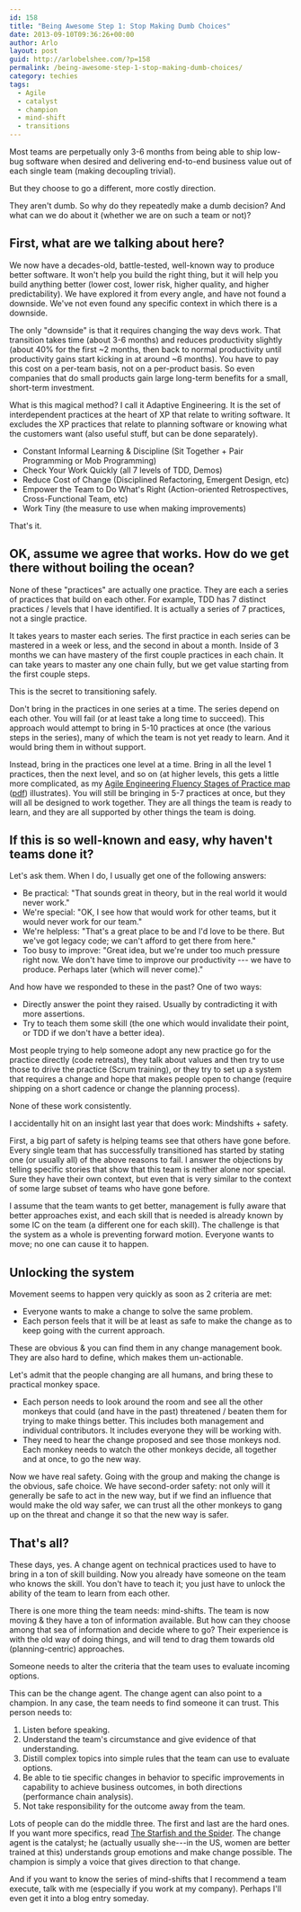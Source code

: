 ```yaml
---
id: 158
title: "Being Awesome Step 1: Stop Making Dumb Choices"
date: 2013-09-10T09:36:26+00:00
author: Arlo
layout: post
guid: http://arlobelshee.com/?p=158
permalink: /being-awesome-step-1-stop-making-dumb-choices/
category: techies
tags:
  - Agile
  - catalyst
  - champion
  - mind-shift
  - transitions
---
```

Most teams are perpetually only 3-6 months from being able to ship low-bug software when desired and delivering end-to-end business value out of each single team (making decoupling trivial).

But they choose to go a different, more costly direction.

They aren't dumb. So why do they repeatedly make a dumb decision? And what can we do about it (whether we are on such a team or not)?<!--more-->

## First, what are we talking about here?

We now have a decades-old, battle-tested, well-known way to produce better software. It won't help you build the right thing, but it will help you build anything better (lower cost, lower risk, higher quality, and higher predictability). We have explored it from every angle, and have not found a downside. We've not even found any specific context in which there is a downside.

The only "downside" is that it requires changing the way devs work. That transition takes time (about 3-6 months) and reduces productivity slightly (about 40% for the first ~2 months, then back to normal productivity until productivity gains start kicking in at around ~6 months). You have to pay this cost on a per-team basis, not on a per-product basis. So even companies that do small products gain large long-term benefits for a small, short-term investment.

What is this magical method? I call it Adaptive Engineering. It is the set of interdependent practices at the heart of XP that relate to writing software. It excludes the XP practices that relate to planning software or knowing what the customers want (also useful stuff, but can be done separately).

  * Constant Informal Learning & Discipline (Sit Together + Pair Programming or Mob Programming)
  * Check Your Work Quickly (all 7 levels of TDD, Demos)
  * Reduce Cost of Change (Disciplined Refactoring, Emergent Design, etc)
  * Empower the Team to Do What's Right (Action-oriented Retrospectives, Cross-Functional Team, etc)
  * Work Tiny (the measure to use when making improvements)

That's it.

## OK, assume we agree that works. How do we get there without boiling the ocean?

None of these "practices" are actually one practice. They are each a series of practices that build on each other. For example, TDD has 7 distinct practices / levels that I have identified. It is actually a series of 7 practices, not a single practice.

It takes years to master each series. The first practice in each series can be mastered in a week or less, and the second in about a month. Inside of 3 months we can have mastery of the first couple practices in each chain. It can take years to master any one chain fully, but we get value starting from the first couple steps.

This is the secret to transitioning safely.

Don't bring in the practices in one series at a time. The series depend on each other. You will fail (or at least take a long time to succeed). This approach would attempt to bring in 5-10 practices at once (the various steps in the series), many of which the team is not yet ready to learn. And it would bring them in without support.

Instead, bring in the practices one level at a time. Bring in all the level 1 practices, then the next level, and so on (at higher levels, this gets a little more complicated, as my [Agile Engineering Fluency Stages of Practice map](http://bit.ly/AgileEngineeringStages) ([pdf](http://bit.ly/AgileEngineeringStagesPdf)) illustrates). You will still be bringing in 5-7 practices at once, but they will all be designed to work together. They are all things the team is ready to learn, and they are all supported by other things the team is doing.

## If this is so well-known and easy, why haven't teams done it?

Let's ask them. When I do, I usually get one of the following answers:

  * Be practical: "That sounds great in theory, but in the real world it would never work."
  * We're special: "OK, I see how that would work for other teams, but it would never work for our team."
  * We're helpless: "That's a great place to be and I'd love to be there. But we've got legacy code; we can't afford to get there from here."
  * Too busy to improve: "Great idea, but we're under too much pressure right now. We don't have time to improve our productivity --- we have to produce. Perhaps later (which will never come)."

And how have we responded to these in the past? One of two ways:

  * Directly answer the point they raised. Usually by contradicting it with more assertions.
  * Try to teach them some skill (the one which would invalidate their point, or TDD if we don't have a better idea).

Most people trying to help someone adopt any new practice go for the practice directly (code retreats), they talk about values and then try to use those to drive the practice (Scrum training), or they try to set up a system that requires a change and hope that makes people open to change (require shipping on a short cadence or change the planning process).

None of these work consistently.

I accidentally hit on an insight last year that does work: Mindshifts + safety.

First, a big part of safety is helping teams see that others have gone before. Every single team that has successfully transitioned has started by stating one (or usually all) of the above reasons to fail. I answer the objections by telling specific stories that show that this team is neither alone nor special. Sure they have their own context, but even that is very similar to the context of some large subset of teams who have gone before.

I assume that the team wants to get better, management is fully aware that better approaches exist, and each skill that is needed is already known by some IC on the team (a different one for each skill). The challenge is that the system as a whole is preventing forward motion. Everyone wants to move; no one can cause it to happen.

## Unlocking the system

Movement seems to happen very quickly as soon as 2 criteria are met:

  * Everyone wants to make a change to solve the same problem.
  * Each person feels that it will be at least as safe to make the change as to keep going with the current approach.

These are obvious & you can find them in any change management book. They are also hard to define, which makes them un-actionable.

Let's admit that the people changing are all humans, and bring these to practical monkey space.

  * Each person needs to look around the room and see all the other monkeys that could (and have in the past) threatened / beaten them for trying to make things better. This includes both management and individual contributors. It includes everyone they will be working with.
  * They need to hear the change proposed and see those monkeys nod. Each monkey needs to watch the other monkeys decide, all together and at once, to go the new way.

Now we have real safety. Going with the group and making the change is the obvious, safe choice. We have second-order safety: not only will it generally be safe to act in the new way, but if we find an influence that would make the old way safer, we can trust all the other monkeys to gang up on the threat and change it so that the new way is safer.

## That's all?

These days, yes. A change agent on technical practices used to have to bring in a ton of skill building. Now you already have someone on the team who knows the skill. You don't have to teach it; you just have to unlock the ability of the team to learn from each other.

There is one more thing the team needs: mind-shifts. The team is now moving & they have a ton of information available. But how can they choose among that sea of information and decide where to go? Their experience is with the old way of doing things, and will tend to drag them towards old (planning-centric) approaches.

Someone needs to alter the criteria that the team uses to evaluate incoming options.

This can be the change agent. The change agent can also point to a champion. In any case, the team needs to find someone it can trust. This person needs to:

  1. Listen before speaking.
  2. Understand the team's circumstance and give evidence of that understanding.
  3. Distill complex topics into simple rules that the team can use to evaluate options.
  4. Be able to tie specific changes in behavior to specific improvements in capability to achieve business outcomes, in both directions (performance chain analysis).
  5. Not take responsibility for the outcome away from the team.

Lots of people can do the middle three. The first and last are the hard ones. If you want more specifics, read [The Starfish and the Spider](http://www.starfishandspider.com/). The change agent is the catalyst; he (actually usually she---in the US, women are better trained at this) understands group emotions and make change possible. The champion is simply a voice that gives direction to that change.

And if you want to know the series of mind-shifts that I recommend a team execute, talk with me (especially if you work at my company). Perhaps I'll even get it into a blog entry someday.
